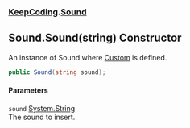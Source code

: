 ### [KeepCoding](KeepCoding.md 'KeepCoding').[Sound](KeepCoding_Sound.md 'KeepCoding.Sound')
## Sound.Sound(string) Constructor
An instance of Sound where [Custom](KeepCoding_Sound_Custom.md 'KeepCoding.Sound.Custom') is defined.  
```csharp
public Sound(string sound);
```
#### Parameters
<a name='KeepCoding_Sound_Sound(string)_sound'></a>
`sound` [System.String](https://docs.microsoft.com/en-us/dotnet/api/System.String 'System.String')  
The sound to insert.
  
